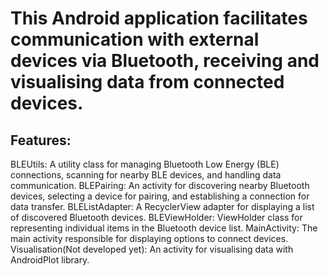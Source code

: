 # This Android application facilitates communication with external devices via Bluetooth, receiving and visualising data from connected devices.

## Features:
BLEUtils: A utility class for managing Bluetooth Low Energy (BLE) connections, scanning for nearby BLE devices, and handling data communication.
BLEPairing: An activity for discovering nearby Bluetooth devices, selecting a device for pairing, and establishing a connection for data transfer.
BLEListAdapter: A RecyclerView adapter for displaying a list of discovered Bluetooth devices.
BLEViewHolder: ViewHolder class for representing individual items in the Bluetooth device list.
MainActivity: The main activity responsible for displaying options to connect devices.
Visualisation(Not developed yet): An activity for visualising data with AndroidPlot library.
